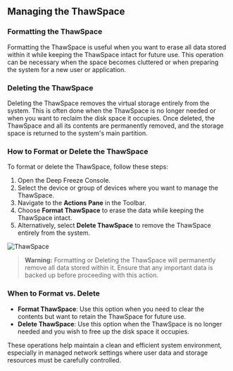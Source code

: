 ## Managing the ThawSpace


### Formatting the ThawSpace
Formatting the ThawSpace is useful when you want to erase all data stored within it while keeping the ThawSpace intact for future use. This operation can be necessary when the space becomes cluttered or when preparing the system for a new user or application.

### Deleting the ThawSpace
Deleting the ThawSpace removes the virtual storage entirely from the system. This is often done when the ThawSpace is no longer needed or when you want to reclaim the disk space it occupies. Once deleted, the ThawSpace and all its contents are permanently removed, and the storage space is returned to the system's main partition.

### How to Format or Delete the ThawSpace
To format or delete the ThawSpace, follow these steps:

1. Open the Deep Freeze Console.
2. Select the device or group of devices where you want to manage the ThawSpace.
3. Navigate to the **Actions Pane** in the Toolbar.
4. Choose **Format ThawSpace** to erase the data while keeping the ThawSpace intact.
5. Alternatively, select **Delete ThawSpace** to remove the ThawSpace entirely from the system.

![ThawSpace](https://github.com/user-attachments/assets/80d3233b-dd5e-458a-9036-5bcbdca8c58c)

> **Warning:** Formatting or Deleting the ThawSpace will permanently remove all data stored within it. Ensure that any important data is backed up before proceeding with this action.

### When to Format vs. Delete
- **Format ThawSpace**: Use this option when you need to clear the contents but want to retain the ThawSpace for future use.
- **Delete ThawSpace**: Use this option when the ThawSpace is no longer needed and you wish to free up the disk space it occupies.

These operations help maintain a clean and efficient system environment, especially in managed network settings where user data and storage resources must be carefully controlled.
